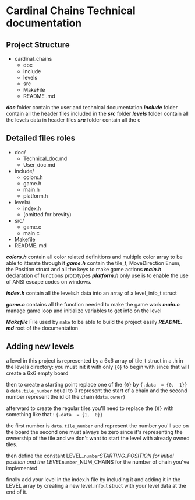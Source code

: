 # Cardinal Chains Technical documentation

## Project Structure
* cardinal_chains
  * doc
  * include
  * levels
  * src
  * MakeFile
  * README .md

***doc*** folder contain the user and technical documentation
***include*** folder contain all the header files included in the ***src*** folder
***levels*** folder contain all the levels data in header files
***src*** folder contain all the c 

## Detailed files roles

- doc/
  - Technical_doc.md
  - User_doc.md
- include/
  - colors.h
  - game.h
  - main.h
  - platform.h
- levels/
  - index.h
  - (omitted for brevity)
- src/
  - game.c
  - main.c
 - Makefile
- README. md


***colors.h*** contain all color related definitions and multiple color array to be able to itterate through it
***game.h*** contain the tile_t, MoveDirection Enum, the Position struct and all the keys to make game actions
***main.h*** declaration of functions prototypes 
***platform.h*** only use is to enable the use of ANSI escape codes on windows.

***index.h*** contain all the levels.h data into an array of a level_info_t struct 

***game.c*** contains all the function needed to make the game work
***main.c*** manage game loop and initialize variables to get info on the level

***Makefile*** File used by `make` to be able to build the project easily
***README. md*** root of the documentation

## Adding new levels

a level in this project is represented by a 6x6 array of tile_t struct in a .h in the levels directory:
you must init it with only `{0}` to begin with since that will create a 6x6 empty board

then to create a starting point replace one of the `{0}` by `{.data  = {0,  1}}`
a `data.tile_number` equal to 0 represent the start of a chain
and the second number represent the id of the chain (`data.owner`)

afterward to create the regular tiles you'll need to replace the `{0}` with something like that : 
`{.data  = {1,  0}}`

the first number is `data.tile_number` and represent the number you'll see on the board
the second one must always be zero since it's representing the ownership of the tile and we don't want to start the level with already owned tiles.

then define the constant LEVEL_`number`_STARTING_POSITION for initial position
and the LEVEL_`number`_NUM_CHAINS for the number of chain you've implemented

finally add your level in the index.h file by including it and adding it in the LEVEL array by creating a new level_info_t struct with your level data at the end of it.
